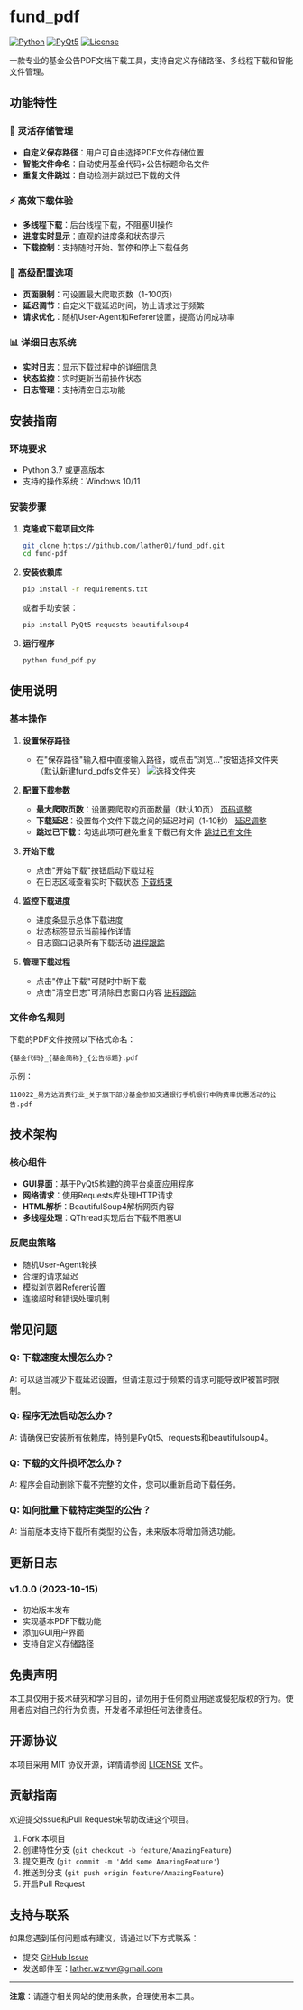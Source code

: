 # fund_pdf

[![Python](https://img.shields.io/badge/Python-3.7%2B-blue)](https://www.python.org/)
[![PyQt5](https://img.shields.io/badge/GUI-PyQt5-green)](https://pypi.org/project/PyQt5/)
[![License](https://img.shields.io/badge/License-MIT-yellow)](LICENSE)

一款专业的基金公告PDF文档下载工具，支持自定义存储路径、多线程下载和智能文件管理。

## 功能特性

### 📁 灵活存储管理
- **自定义保存路径**：用户可自由选择PDF文件存储位置
- **智能文件命名**：自动使用基金代码+公告标题命名文件
- **重复文件跳过**：自动检测并跳过已下载的文件

### ⚡ 高效下载体验
- **多线程下载**：后台线程下载，不阻塞UI操作
- **进度实时显示**：直观的进度条和状态提示
- **下载控制**：支持随时开始、暂停和停止下载任务


### 🔧 高级配置选项
- **页面限制**：可设置最大爬取页数（1-100页）
- **延迟调节**：自定义下载延迟时间，防止请求过于频繁
- **请求优化**：随机User-Agent和Referer设置，提高访问成功率

### 📊 详细日志系统
- **实时日志**：显示下载过程中的详细信息
- **状态监控**：实时更新当前操作状态
- **日志管理**：支持清空日志功能

## 安装指南

### 环境要求
- Python 3.7 或更高版本
- 支持的操作系统：Windows 10/11

### 安装步骤

1. **克隆或下载项目文件**
   ```bash
   git clone https://github.com/lather01/fund_pdf.git
   cd fund-pdf
   ```

2. **安装依赖库**
   ```bash
   pip install -r requirements.txt
   ```
   
   或者手动安装：
   ```bash
   pip install PyQt5 requests beautifulsoup4
   ```

3. **运行程序**
   ```bash
   python fund_pdf.py
   ```

## 使用说明

### 基本操作

1. **设置保存路径**
   - 在"保存路径"输入框中直接输入路径，或点击"浏览..."按钮选择文件夹（默认新建fund_pdfs文件夹）
    ![选择文件夹](.\pics\ws_search.png)

2. **配置下载参数**
   - **最大爬取页数**：设置要爬取的页面数量（默认10页）
    [页码调整](.\pics\ws_pages.png)
   - **下载延迟**：设置每个文件下载之间的延迟时间（1-10秒）
    [延迟调整](.\pics\ws_delay.png)
   - **跳过已下载**：勾选此项可避免重复下载已有文件
    [跳过已有文件](.\pics\ws_alreadydown.png)

3. **开始下载**
   - 点击"开始下载"按钮启动下载过程
   - 在日志区域查看实时下载状态
    [下载结束](.\pics\ws_finish.png)

4. **监控下载进度**
   - 进度条显示总体下载进度
   - 状态标签显示当前操作详情
   - 日志窗口记录所有下载活动
    [进程跟踪](.\pics\ws_process.png)

5. **管理下载过程**
   - 点击"停止下载"可随时中断下载
   - 点击"清空日志"可清除日志窗口内容
    [进程跟踪](.\pics\ws_stop.png)

### 文件命名规则

下载的PDF文件按照以下格式命名：
```
{基金代码}_{基金简称}_{公告标题}.pdf
```

示例：
```
110022_易方达消费行业_关于旗下部分基金参加交通银行手机银行申购费率优惠活动的公告.pdf
```

## 技术架构

### 核心组件
- **GUI界面**：基于PyQt5构建的跨平台桌面应用程序
- **网络请求**：使用Requests库处理HTTP请求
- **HTML解析**：BeautifulSoup4解析网页内容
- **多线程处理**：QThread实现后台下载不阻塞UI

### 反爬虫策略
- 随机User-Agent轮换
- 合理的请求延迟
- 模拟浏览器Referer设置
- 连接超时和错误处理机制

## 常见问题

### Q: 下载速度太慢怎么办？
A: 可以适当减少下载延迟设置，但请注意过于频繁的请求可能导致IP被暂时限制。

### Q: 程序无法启动怎么办？
A: 请确保已安装所有依赖库，特别是PyQt5、requests和beautifulsoup4。

### Q: 下载的文件损坏怎么办？
A: 程序会自动删除下载不完整的文件，您可以重新启动下载任务。

### Q: 如何批量下载特定类型的公告？
A: 当前版本支持下载所有类型的公告，未来版本将增加筛选功能。

## 更新日志

### v1.0.0 (2023-10-15)
- 初始版本发布
- 实现基本PDF下载功能
- 添加GUI用户界面
- 支持自定义存储路径

## 免责声明

本工具仅用于技术研究和学习目的，请勿用于任何商业用途或侵犯版权的行为。使用者应对自己的行为负责，开发者不承担任何法律责任。

## 开源协议

本项目采用 MIT 协议开源，详情请参阅 [LICENSE](LICENSE) 文件。

## 贡献指南

欢迎提交Issue和Pull Request来帮助改进这个项目。

1. Fork 本项目
2. 创建特性分支 (`git checkout -b feature/AmazingFeature`)
3. 提交更改 (`git commit -m 'Add some AmazingFeature'`)
4. 推送到分支 (`git push origin feature/AmazingFeature`)
5. 开启Pull Request

## 支持与联系

如果您遇到任何问题或有建议，请通过以下方式联系：

- 提交 [GitHub Issue](https://github.com/lather01/fund_pdf/issues)
- 发送邮件至：lather.wzww@gmail.com

---

**注意**：请遵守相关网站的使用条款，合理使用本工具。
